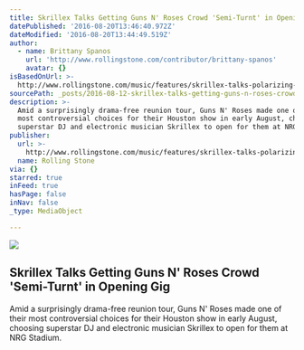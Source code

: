```yaml
---
title: Skrillex Talks Getting Guns N' Roses Crowd 'Semi-Turnt' in Opening Gig
datePublished: '2016-08-20T13:46:40.972Z'
dateModified: '2016-08-20T13:44:49.519Z'
author:
  - name: Brittany Spanos
    url: 'http://www.rollingstone.com/contributor/brittany-spanos'
    avatar: {}
isBasedOnUrl: >-
  http://www.rollingstone.com/music/features/skrillex-talks-polarizing-guns-n-roses-opening-gig-w433878
sourcePath: _posts/2016-08-12-skrillex-talks-getting-guns-n-roses-crowd-semi-turnt-in-o.md
description: >-
  Amid a surprisingly drama-free reunion tour, Guns N' Roses made one of their
  most controversial choices for their Houston show in early August, choosing
  superstar DJ and electronic musician Skrillex to open for them at NRG Stadium.
publisher:
  url: >-
    http://www.rollingstone.com/music/features/skrillex-talks-polarizing-guns-n-roses-opening-gig-w433878
  name: Rolling Stone
via: {}
starred: true
inFeed: true
hasPage: false
inNav: false
_type: MediaObject

---
```

<article style=""><img src="http://img.wennermedia.com/social/skrillex-discusses-guns-n-roses-interview-ca546af2-c0cc-4d56-8d73-9f593df6eb21.jpg" /><h1>Skrillex Talks Getting Guns N' Roses Crowd 'Semi-Turnt' in Opening Gig</h1><p>Amid a surprisingly drama-free reunion tour, Guns N' Roses made one of their most controversial choices for their Houston show in early August, choosing superstar DJ and electronic musician Skrillex to open for them at NRG Stadium.</p></article>